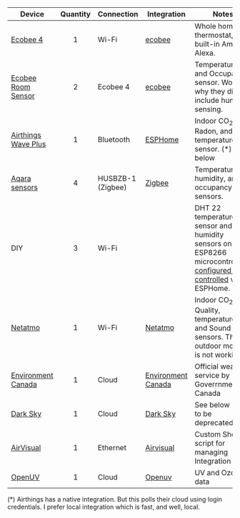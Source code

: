 

| Device                                                       | Quantity | Connection        | Integration                                                  | Notes                                                        |
| ------------------------------------------------------------ | :------: | ----------------- | ------------------------------------------------------------ | ------------------------------------------------------------ |
| [Ecobee 4](https://www.ecobee.com/en-us/smart-thermostats/smart-wifi-thermostat-with-voice-control/) |    1     | Wi-Fi             | [ecobee](https://www.home-assistant.io/integrations/ecobee/) | Whole home thermostat, with built-in Amazon Alexa.           |
| [Ecobee Room Sensor](https://www.ecobee.com/en-us/accessories/smart-temperature-occupancy-sensor/) |    2     | Ecobee 4          | [ecobee](https://www.home-assistant.io/integrations/ecobee/) | Temperature and Occupancy sensor.  Wonder why they did not include humidity sensing. |
| [Airthings Wave Plus](https://www.airthings.com/wave-plus)   |    1     | Bluetooth         | [ESPHome](https://www.home-assistant.io/integrations/esphome/) | Indoor  CO<sub>2</sub>, Radon, and temperature sensor. (*) See below |
| [Aqara sensors](https://www.gearbest.com/access-control/pp_626702.html?wid=1433363) |    4     | HUSBZB-1 (Zigbee) | [Zigbee](https://www.home-assistant.io/integrations/zigbee/) | Temperature, humidity, and occupancy sensors.                |
| DIY                                                          |    3     | Wi-Fi             |                                                              | DHT 22 temperature sensor and humidity sensors on ESP8266 microcontrollers, [configured and controlled](https://esphome.io/components/sensor/dht.html) via  ESPHome. |
| [Netatmo](https://www.netatmo.com/en-us/weather/weatherstation) |    1     | Wi-Fi             | [Netatmo](https://www.home-assistant.io/integrations/netatmo/) | Indoor  CO<sub>2</sub>, Air Quality, temperature, and Sound sensors. The outdoor module is not working. |
| [Environment Canada](https://weather.gc.ca/index_e.html)     |    1     | Cloud             | [Environment Canada](https://www.home-assistant.io/integrations/environment_canada/) | Official weather service by Goverrnment of Canada            |
| [Dark Sky](https://darksky.net/)                             |    1     | Cloud             | [Dark Sky](https://www.home-assistant.io/integrations/darksky/) | See below (soon to be deprecated)                            |
| [AirVisual](https://www.home-assistant.io/integrations/airvisual/) |    1     | Ethernet          | [Airvisual](https://www.home-assistant.io/integrations/airvisual/) | Custom Shell script for managing Integration                 |
| [OpenUV](https://www.openuv.io/)                             |    1     | Cloud             | [Openuv](https://www.home-assistant.io/integrations/openuv/) | UV and Ozone data                                            |

(*) Airthings has a native integration.  But this polls their cloud using login credentials. I prefer local integration which is fast, and well, local. 
